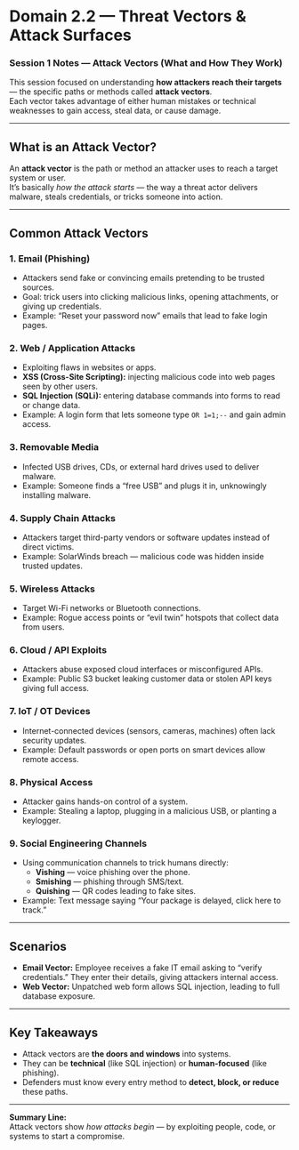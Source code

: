 # Domain 2.2 — Threat Vectors & Attack Surfaces  
### Session 1 Notes — Attack Vectors (What and How They Work)

This session focused on understanding **how attackers reach their targets** — the specific paths or methods called **attack vectors**.  
Each vector takes advantage of either human mistakes or technical weaknesses to gain access, steal data, or cause damage.

---

## What is an Attack Vector?

An **attack vector** is the path or method an attacker uses to reach a target system or user.  
It’s basically *how the attack starts* — the way a threat actor delivers malware, steals credentials, or tricks someone into action.

---

## Common Attack Vectors

### 1. Email (Phishing)
- Attackers send fake or convincing emails pretending to be trusted sources.
- Goal: trick users into clicking malicious links, opening attachments, or giving up credentials.
- Example: “Reset your password now” emails that lead to fake login pages.

### 2. Web / Application Attacks
- Exploiting flaws in websites or apps.
- **XSS (Cross-Site Scripting):** injecting malicious code into web pages seen by other users.
- **SQL Injection (SQLi):** entering database commands into forms to read or change data.
- Example: A login form that lets someone type `OR 1=1;--` and gain admin access.

### 3. Removable Media
- Infected USB drives, CDs, or external hard drives used to deliver malware.
- Example: Someone finds a “free USB” and plugs it in, unknowingly installing malware.

### 4. Supply Chain Attacks
- Attackers target third-party vendors or software updates instead of direct victims.
- Example: SolarWinds breach — malicious code was hidden inside trusted updates.

### 5. Wireless Attacks
- Target Wi-Fi networks or Bluetooth connections.
- Example: Rogue access points or “evil twin” hotspots that collect data from users.

### 6. Cloud / API Exploits
- Attackers abuse exposed cloud interfaces or misconfigured APIs.
- Example: Public S3 bucket leaking customer data or stolen API keys giving full access.

### 7. IoT / OT Devices
- Internet-connected devices (sensors, cameras, machines) often lack security updates.
- Example: Default passwords or open ports on smart devices allow remote access.

### 8. Physical Access
- Attacker gains hands-on control of a system.
- Example: Stealing a laptop, plugging in a malicious USB, or planting a keylogger.

### 9. Social Engineering Channels
- Using communication channels to trick humans directly:
  - **Vishing** — voice phishing over the phone.
  - **Smishing** — phishing through SMS/text.
  - **Quishing** — QR codes leading to fake sites.
- Example: Text message saying “Your package is delayed, click here to track.”

---

## Scenarios

- **Email Vector:** Employee receives a fake IT email asking to “verify credentials.” They enter their details, giving attackers internal access.  
- **Web Vector:** Unpatched web form allows SQL injection, leading to full database exposure.

---

## Key Takeaways

- Attack vectors are **the doors and windows** into systems.  
- They can be **technical** (like SQL injection) or **human-focused** (like phishing).  
- Defenders must know every entry method to **detect, block, or reduce** these paths.

---

**Summary Line:**  
Attack vectors show *how attacks begin* — by exploiting people, code, or systems to start a compromise.
